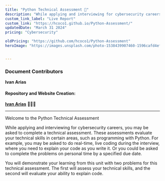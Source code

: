 ```yaml
---
title: "Python Technical Assessment 🐍"
description: "While applying and interviewing for cybersecurity careers, you may be asked to complete a technical assessment."
custom_link_label: "Live Report"
custom_link: "https://hcoco1.github.io/Python-Assessment/"
updatedDate: "March 31 2024"
pricing: "Cybersecurity"

oldPricing: "https://github.com/hcoco1/Python-Assessment"
heroImage: "https://images.unsplash.com/photo-1538439907460-1596cafd4eff?q=80&w=2056&auto=format&fit=crop&ixlib=rb-4.0.3&ixid=M3wxMjA3fDB8MHxwaG90by1wYWdlfHx8fGVufDB8fHx8fA%3D%3D"


---
```


### Document Contributors

**Ivan Arias**

#### Repository and Website Creation:

[**Ivan Arias**](http://www.hcoco1.com) 🧑🏻‍💻

---

Welcome to the Python Technical Assessment

While applying and interviewing for cybersecurity careers, you may be asked to complete a technical assessment. These assessments evaluate your technical skills in certain areas, such as programming with Python. For example, you may be asked to do real-time, live coding during the interview, where you need to explain your code as you write it. Or you could be asked to complete the problems on personal time by a specified due date. 

You will demonstrate your learning from this unit with two problems for this technical assessment. The first will assess your technical skills, and the second will evaluate your ability to explain code.
